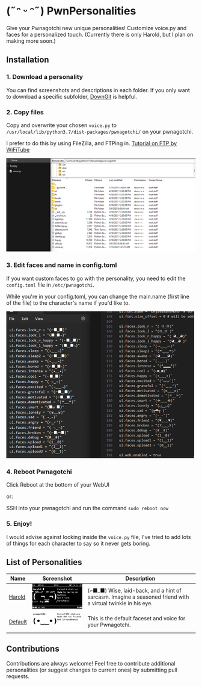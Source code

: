 
# (˶ᵔ ᵕ ᵔ˶) PwnPersonalities 

Give your Pwnagotchi new unique personalities! Customize voice.py and faces for a personalized touch. (Currently there is only Harold, but I plan on making more soon.)
## Installation

### 1. Download a personality
You can find screenshots and descriptions in each folder. If you only want to download a specific subfolder, [DownGit](https://minhaskamal.github.io/DownGit/) is helpful.

### 2. Copy files
Copy and overwrite your chosen `voice.py` to `/usr/local/lib/python3.7/dist-packages/pwnagotchi/` on your pwnagotchi.

I prefer to do this by using FileZilla, and FTPing in. [Tutorial on FTP by WiFiTube](https://www.youtube.com/watch?v=6f7PB3bgaxQ)

<img src="https://github.com/TheJustinCrow/PwnPersonalities/raw/main/media/CopyFiles.gif" width="700"/>


### 3. Edit faces and name in config.toml
If you want custom faces to go with the personality, you need to edit the `config.toml` file in `/etc/pwnagotchi`.

While you're in your config.toml, you can change the main.name (first line of the file) to the character's name if you'd like to.

<img src="https://github.com/TheJustinCrow/PwnPersonalities/raw/main/media/CopyFaces.gif" width="500">



### 4. Reboot Pwnagotchi

Click Reboot at the bottom of your WebUI

or:

SSH into your pwnagotchi and run the command `sudo reboot now`

### 5. Enjoy!
I would advise against looking inside the `voice.py` file, I've tried to add lots of things for each character to say so it never gets boring.

## List of Personalities
| Name                                                                           | Screenshot                                                                                                      | Description                                                                                                 |
|--------------------------------------------------------------------------------|-----------------------------------------------------------------------------------------------------------------|-------------------------------------------------------------------------------------------------------------|
| [Harold](https://github.com/TheJustinCrow/PwnPersonalities/tree/main/Harold)   | <img src="https://github.com/TheJustinCrow/PwnPersonalities/raw/main/media/Harold/HaroldMANU.png" width="250"/> | (⌐■_■) Wise, laid-back, and a hint of sarcasm. Imagine a seasoned friend with a virtual twinkle in his eye. |
| [Default](https://github.com/TheJustinCrow/PwnPersonalities/tree/main/Default) | <img src="https://github.com/TheJustinCrow/PwnPersonalities/raw/main/media/Default/Default.png" width="250"/>   | This is the default faceset and voice for your Pwnagotchi.                                                  |

## Contributions
Contributions are always welcome! Feel free to contribute additional personalities (or suggest changes to current ones) by submitting pull requests. 

